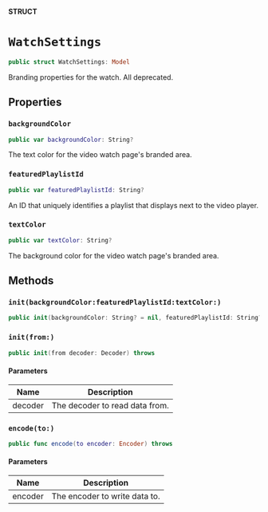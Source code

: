 **STRUCT**

# `WatchSettings`

```swift
public struct WatchSettings: Model
```

Branding properties for the watch. All deprecated.

## Properties
### `backgroundColor`

```swift
public var backgroundColor: String?
```

The text color for the video watch page's branded area.

### `featuredPlaylistId`

```swift
public var featuredPlaylistId: String?
```

An ID that uniquely identifies a playlist that displays next to the video player.

### `textColor`

```swift
public var textColor: String?
```

The background color for the video watch page's branded area.

## Methods
### `init(backgroundColor:featuredPlaylistId:textColor:)`

```swift
public init(backgroundColor: String? = nil, featuredPlaylistId: String? = nil, textColor: String? = nil)
```

### `init(from:)`

```swift
public init(from decoder: Decoder) throws
```

#### Parameters

| Name | Description |
| ---- | ----------- |
| decoder | The decoder to read data from. |

### `encode(to:)`

```swift
public func encode(to encoder: Encoder) throws
```

#### Parameters

| Name | Description |
| ---- | ----------- |
| encoder | The encoder to write data to. |